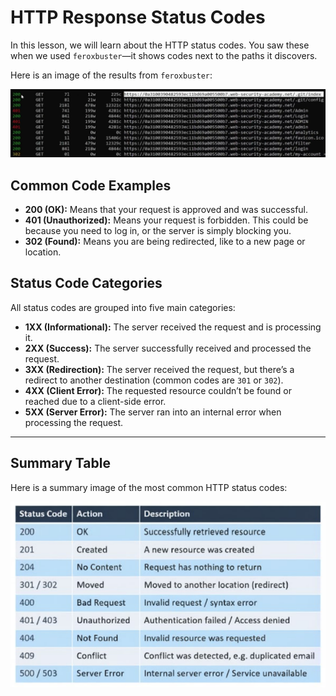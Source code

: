 # HTTP Response Status Codes

In this lesson, we will learn about the HTTP status codes. You saw these when we used `feroxbuster`—it shows codes next to the paths it discovers.

Here is an image of the results from `feroxbuster`:

![Feroxbuster results](./images/feroxbuster-results.png)

## Common Code Examples

* **200 (OK):** Means that your request is approved and was successful.
* **401 (Unauthorized):** Means your request is forbidden. This could be because you need to log in, or the server is simply blocking you.
* **302 (Found):** Means you are being redirected, like to a new page or location.

## Status Code Categories

All status codes are grouped into five main categories:

* **1XX (Informational):** The server received the request and is processing it.
* **2XX (Success):** The server successfully received and processed the request.
* **3XX (Redirection):** The server received the request, but there’s a redirect to another destination (common codes are `301` or `302`).
* **4XX (Client Error):** The requested resource couldn’t be found or reached due to a client-side error.
* **5XX (Server Error):** The server ran into an internal error when processing the request.

---

## Summary Table

Here is a summary image of the most common HTTP status codes:

![HTTP Status Codes Summary](./images/http-codes-table.png)
